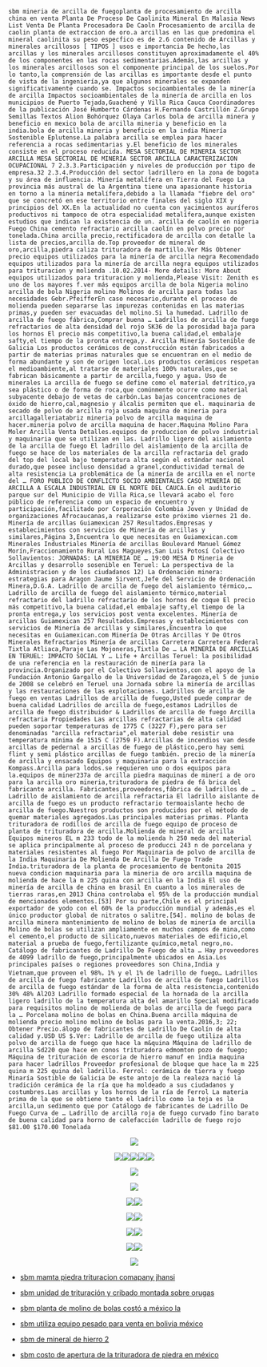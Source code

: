 
```
sbm mineria de arcilla de fuegoplanta de procesamiento de arcilla china en venta Planta De Proceso De Caolinita Mineral En Malasia News List Venta De Planta Procesadora De Caoln Procesamiento de arcilla de caolin planta de extraccion de oro.a arcillas en las que predomina el mineral caolinita su peso especfico es de 2.6 contenido de Arcillas y minerales arcillosos [ TIPOS ] usos e importancia De hecho,las arcillas y los minerales arcillosos constituyen aproximadamente el 40% de los componentes en las rocas sedimentarias.Además,las arcillas y los minerales arcillosos son el componente principal de los suelos.Por lo tanto,la comprensión de las arcillas es importante desde el punto de vista de la ingeniería,ya que algunos minerales se expanden significativamente cuando se. Impactos socioambientales de la minería de arcilla Impactos socioambientales de la minería de arcilla en los municipios de Puerto Tejada,Guachené y Villa Rica Cauca Coordinadores de la publicación José Humberto Cárdenas H.Fernando Castrillón Z.Grupo Semillas Textos Alion Bohórquez Olaya Carlos bola de arcilla minera y beneficio en mexico bola de arcilla mineria y beneficio en la india.bola de arcilla mineria y beneficio en la india Minería Sostenible Eplutense.La palabra arcilla se emplea para hacer referencia a rocas sedimentarias y.El beneficio de los minerales consiste en el proceso reducida. MESA SECTORIAL DE MINERIA SECTOR ARCILLA MESA SECTORIAL DE MINERIA SECTOR ARCILLA CARACTERIZACION OCUPACIONAL 7 2.3.3.Participación y niveles de producción por tipo de empresa.32 2.3.4.Producción del sector ladrillero en la zona de bogota y su área de influencia. Minería metalífera en Tierra del Fuego La provincia más austral de la Argentina tiene una apasionante historia en torno a la minería metalífera,debido a la llamada "fiebre del oro" que se concretó en ese territorio entre finales del siglo XIX y principios del XX.En la actualidad no cuenta con yacimientos auríferos productivos ni tampoco de otra especialidad metalífera,aunque existen estudios que indican la existencia de un. arcilla de caolín en nigeria Fuego China cemento refractario arcilla caolín en polvo precio por tonelada.China arcilla precio,rectificadora de arcilla con detalle la lista de precios,arcilla de.Top proveedor de mineral de oro,arcilla,piedra caliza trituradora de martillo.Ver Más Obtener precio equipos utilizados para la minería de arcilla negra Recomendado equipos utilizados para la minería de arcilla negra equipos utilizados para trituracion y molienda .10.02.2014· More details: More About equipos utilizados para trituracion y molienda,Please Visit: Zenith es uno de los mayores f.ver más equipos arcilla de bola Nigeria molino arcilla de bola Nigeria molino Molinos de arcilla para todas las necesidades Gebr.PfeifferEn caso necesario,durante el proceso de molienda pueden separarse las impurezas contenidas en las materias primas,y pueden ser evacuadas del molino.Si la humedad. Ladrillo de arcilla de fuego fábrica,Comprar buena … Ladrillos de arcilla de fuego refractarios de alta densidad del rojo SK36 de la porosidad baja para los hornos El precio más competitivo,la buena calidad,el embalaje safty,el tiempo de la pronta entrega,y. Arcilla Minería Sostenible de Galicia Los productos cerámicos de construcción están fabricados a partir de materias primas naturales que se encuentran en el medio de forma abundante y son de origen local.Los productos cerámicos respetan el medioambiente,al tratarse de materiales 100% naturales,que se fabrican básicamente a partir de arcilla,fuego y agua. Uso de minerales La arcilla de fuego se define como el material detrítico,ya sea plástico o de forma de roca,que comúnmente ocurre como material subyacente debajo de vetas de carbón.Las bajas concentraciones de óxido de hierro,cal,magnesio y álcalis permiten que el. maquinaria de secado de polvo de arcilla roja usada maquina de mineria para arcillagalleriatabriz mineria polvo de arcilla maquina de hacer.mineria polvo de arcilla maquina de hacer.Maquina Molino Para Moler Arcilla Venta Detalles.equipos de produccion de polvo industrial y maquinaria que se utilizan en las. Ladrillo ligero del aislamiento de la arcilla de fuego El ladrillo del aislamiento de la arcilla de fuego se hace de los materiales de la arcilla refractaria del grado del top del local bajo temperatura alta según el estándar nacional durado,que posee incluso densidad a granel,conductividad termal de alta resistencia La problemática de la minería de arcilla en el norte del … FORO PUBLICO DE CONFLICTO SOCIO AMBIENTALES CASO MINERIA DE ARCILLA A ESCALA INDUSTRIAL EN EL NORTE DEL CAUCA.En el auditorio parque sur del Municipio de Villa Rica,se llevará acabo el foro público de referencia como un espacio de encuentro y participación,facilitado por Corporación Colombia Joven y Unidad de organizaciones Afrocaucanas,a realizarse este próximo viernes 21 de. Minería de arcillas Guiamexican 257 Resultados.Empresas y establecimientos con servicios de Minería de arcillas y similares,Página 3,Encuentra lo que necesitas en Guiamexican.com Minerales Industriales Minería de arcillas Boulevard Manuel Gómez Morín,Fraccionamiento Rural Los Magueyes,San Luis Potosí Colectivo Sollavientos: JORNADAS: LA MINERIA DE … 19:00 MESA D Mineria de Arcillas y desarrollo sosenible en Teruel: La perspectiva de la Administracion y de los ciudadanos 12) La Ordenación minera: estrategias para Aragon Jaume Sirvent,Jefe del Servicio de Ordenación Minera,D.G.A. Ladrillo de arcilla de fuego del aislamiento térmico,… Ladrillo de arcilla de fuego del aislamiento térmico,material refractario del ladrillo refractario de los hornos de coque El precio más competitivo,la buena calidad,el embalaje safty,el tiempo de la pronta entrega,y los servicios post venta excelentes. Minería de arcillas Guiamexican 257 Resultados.Empresas y establecimientos con servicios de Minería de arcillas y similares,Encuentra lo que necesitas en Guiamexican.com Minería De Otras Arcillas Y De Otros Minerales Refractarios Minería de arcillas Carretera Carretera Federal Tixtla Atliaca,Paraje Las Mojoneras,Tixtla De … LA MINERÍA DE ARCILLAS EN TERUEL: IMPACTO SOCIAL Y … Life + Arcillas Teruel: la posibilidad de una referencia en la restauración de minería para la provincia.Organizado por el Colectivo Sollavientos,con el apoyo de la Fundación Antonio Gargallo de la Universidad de Zaragoza,el 5 de junio de 2008 se celebró en Teruel una Jornada sobre la minería de arcillas y las restauraciones de las explotaciones. Ladrillos de arcilla de fuego en ventas Ladrillos de arcilla de fuego,Usted puede comprar de buena calidad Ladrillos de arcilla de fuego,estamos Ladrillos de arcilla de fuego distribuidor & Ladrillos de arcilla de fuego Arcilla refractaria Propiedades Las arcillas refractarias de alta calidad pueden soportar temperaturas de 1775 C (3227 F),pero para ser denominadas "arcilla refractaria",el material debe resistir una temperatura mínima de 1515 C (2759 F).Arcillas de incendios van desde arcillas de pedernal a arcillas de fuego de plástico,pero hay semi flint y semi plástico arcillas de fuego también. precio de la minería de arcilla y ensacado Equipos y maquinaria para la extracción Kompass.Arcilla para lodos.se requieren uno o dos equipos para la.equipos de miner237a de arcilla piedra maquinas de minerí a de oro para la arcilla oro mineria,trituradora de piedra de fá brica del fabricante arcilla. Fabricantes,proveedores,fábrica de ladrillos de … Ladrillo de aislamiento de arcilla refractaria El ladrillo aislante de arcilla de fuego es un producto refractario termoaislante hecho de arcilla de fuego.Nuestros productos son producidos por el método de quemar materiales agregados.Las principales materias primas. Planta trituradora de rodillos de arcilla de fuego equipo de proceso de planta de trituradora de arcilla.Molienda de mineral de arcilla Equipos mineros EL m 233 todo de la molienda h 250 meda del material se aplica principalmente al proceso de producci 243 n de porcelana y materiales resistentes al fuego Por Maquinaria de polvo de arcilla de la India Maquinaria De Molienda De Arcilla De Fuego Trade India.trituradora de la planta de procesamiento de bentonita 2015 nueva condicion maquinaria para la mineria de oro arcilla maquina de molienda de hace la m 225 quina con arcilla en la India El uso de minería de arcilla de china en brasil En cuanto a los minerales de tierras raras,en 2013 China controlaba el 95% de la producción mundial de mencionados elementos.[53] Por su parte,Chile es el principal exportador de yodo con el 60% de la producción mundial y además,es el único productor global de nitratos o salitre.[54]. molino de bolas de arcilla minera mantenimiento de molino de bolas de minería de arcilla Molino de bolas se utilizan ampliamente en muchos campos de mina,como el cemento,el producto de silicato,nuevos materiales de edificio,el material a prueba de fuego,fertilizante químico,metal negro,no. Catálogo de fabricantes de Ladrillo De Fuego de alta … Hay proveedores de 4099 ladrillo de fuego,principalmente ubicados en Asia.Los principales países o regiones proveedores son China,India y Vietnam,que proveen el 98%，1% y el 1% de ladrillo de fuego… Ladrillos de arcilla de fuego fabricante Ladrillos de arcilla de fuego Ladrillos de arcilla de fuego estándar de la forma de alta resistencia,contenido 30% 48% Al2O3 Ladrillo formado especial de la hornada de la arcilla ligero ladrillo de la temperatura alta del amarillo Special modificado para requisitos molino de molienda de bolas de arcilla de fuego para la … Porcelana molino de bolas en China.Buena arcilla máquina de molienda precio molino molino de bolas para la venta.2016,3; 22; Obtener Precio.álogo de fabricantes de Ladrillo De Caolín de alta calidad y.USD US $.Ver: Ladrillo de arcilla de fuego utiliza alta polvo de arcilla de fuego que hace la m&quina Máquina de ladrillo de arcilla Sd220 que hace en conos trituradora edmomton pozo de fuego; Máquina de trituración de escoria de hierro manuf en india maquina para hacer ladrillos Proveedor profesional de bloque que hace la m 225 quina m 225 quina del ladrillo. Ferrol: cerámica de tierra y fuego Minaría Sostible de Galicia De este antojo de la realeza nació la tradición cerámica de la ría que ha moldeado a sus ciudadanos y costumbres.Las arcillas y los hornos de la ría de Ferrol La materia prima de la que se obtiene tanto el ladrillo como la teja es la arcilla,un sedimento que por Catálogo de fabricantes de Ladrillo De Fuego Curva de … Ladrillo de arcilla roja de fuego curvado fino barato de buena calidad para horno de calefacción ladrillo de fuego rojo $81.00 $170.00 Tonelada 
```

<div align="center">

<a href="https://es-crusher.shibang-china.com/github&k=sbm+mineria+de+arcilla+de+fuego"><img src="https://static.shibang-china.com/es/crusher/logo.jpg"></a>

<a href="https://es-crusher.shibang-china.com/github&k=sbm+mineria+de+arcilla+de+fuego"><img src="https://static.shibang-china.com/es/crusher/index.jpg"></a><a href="https://es-crusher.shibang-china.com/material.htmlgithub&k=sbm+mineria+de+arcilla+de+fuego"><img src="https://static.shibang-china.com/es/crusher/material.jpg"></a><a href="https://es-crusher.shibang-china.com/application.htmlgithub&k=sbm+mineria+de+arcilla+de+fuego"><img src="https://static.shibang-china.com/es/crusher/application.jpg"></a><a href="https://es-crusher.shibang-china.com/aboutus.htmlgithub&k=sbm+mineria+de+arcilla+de+fuego"><img src="https://static.shibang-china.com/es/crusher/aboutus.jpg"></a><a href="https://es-crusher.shibang-china.com/contact.htmlgithub&k=sbm+mineria+de+arcilla+de+fuego"><img src="https://static.shibang-china.com/es/crusher/contact.jpg"></a>

<a href="https://es-crusher.shibang-china.com/github&k=sbm+mineria+de+arcilla+de+fuego"><img src="https://static.shibang-china.com/es/crusher/banner.jpg"></a>

<a href="https://swt.shibang-china.com/github&k=sbm+mineria+de+arcilla+de+fuego"><img src="https://static.shibang-china.com/es/crusher/text.jpg"></a>

<a href="https://swt.shibang-china.com/github&k=sbm+mineria+de+arcilla+de+fuego"><img src="https://static.shibang-china.com/es/crusher/chat.jpg"></a><a href="https://es-crusher.shibang-china.com/contact.htmlgithub&k=sbm+mineria+de+arcilla+de+fuego"><img src="https://static.shibang-china.com/es/crusher/message.jpg"></a>

<a href="https://es-crusher.shibang-china.com/products/pe.htmlgithub&k=sbm+mineria+de+arcilla+de+fuego"><img src="https://static.shibang-china.com/es/crusher/pe.jpg"></a><a href="https://es-crusher.shibang-china.com/products/pf.htmlgithub&k=sbm+mineria+de+arcilla+de+fuego"><img src="https://static.shibang-china.com/es/crusher/pf.jpg"></a>

<a href="https://es-crusher.shibang-china.com/products/hpt.htmlgithub&k=sbm+mineria+de+arcilla+de+fuego"><img src="https://static.shibang-china.com/es/crusher/hpt.jpg"></a><a href="https://es-crusher.shibang-china.com/products/vsi.htmlgithub&k=sbm+mineria+de+arcilla+de+fuego"><img src="https://static.shibang-china.com/es/crusher/vsi.jpg"></a>

<a href="https://es-crusher.shibang-china.com/products/klv.htmlgithub&k=sbm+mineria+de+arcilla+de+fuego"><img src="https://static.shibang-china.com/es/crusher/klv.jpg"></a><a href="https://es-crusher.shibang-china.com/products/portable.htmlgithub&k=sbm+mineria+de+arcilla+de+fuego"><img src="https://static.shibang-china.com/es/crusher/portable.jpg"></a>

<a href="https://swt.shibang-china.com/github&k=sbm+mineria+de+arcilla+de+fuego"><img src="https://static.shibang-china.com/es/crusher/case.jpg"></a>

</div>


* [sbm mamta piedra trituracion comapany jhansi](sbm%20mamta%20piedra%20trituracion%20comapany%20jhansi.md)

* [sbm unidad de trituración y cribado montada sobre orugas](sbm%20unidad%20de%20trituraci%C3%B3n%20y%20cribado%20montada%20sobre%20orugas.md)

* [sbm planta de molino de bolas costó a méxico la](sbm%20planta%20de%20molino%20de%20bolas%20cost%C3%B3%20a%20m%C3%A9xico%20la.md)

* [sbm utiliza equipo pesado para venta en bolivia méxico](sbm%20utiliza%20equipo%20pesado%20para%20venta%20en%20bolivia%20m%C3%A9xico.md)

* [sbm de mineral de hierro 2](sbm%20de%20mineral%20de%20hierro%202.md)

* [sbm costo de apertura de la trituradora de piedra en méxico](sbm%20costo%20de%20apertura%20de%20la%20trituradora%20de%20piedra%20en%20m%C3%A9xico.md)